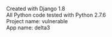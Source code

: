 Created with Django 1.8
<br />
All Python code tested with Python 2.7.6
<br />
Project name: vulnerable
<br />
App name: delta3
